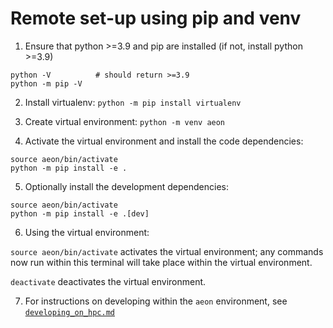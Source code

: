 # Remote set-up using pip and venv

1. Ensure that python >=3.9 and pip are installed (if not, install python >=3.9)
```
python -V          # should return >=3.9
python -m pip -V
```

2. Install virtualenv: `python -m pip install virtualenv`

3. Create virtual environment: `python -m venv aeon`

4. Activate the virtual environment and install the code dependencies:
```
source aeon/bin/activate
python -m pip install -e .
```

5. Optionally install the development dependencies:
```
source aeon/bin/activate
python -m pip install -e .[dev]
```

6. Using the virtual environment:

`source aeon/bin/activate` activates the virtual environment; any commands now run within this terminal will take place within the virtual environment.

`deactivate` deactivates the virtual environment.

7. For instructions on developing within the `aeon` environment, see [`developing_on_hpc.md`](./developing_on_hpc.md)